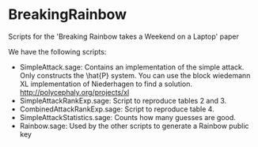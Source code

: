 # BreakingRainbow
Scripts for the 'Breaking Rainbow takes a Weekend on a Laptop' paper

We have the following scripts: 

- SimpleAttack.sage: Contains an implementation of the simple attack. Only constructs the \hat{P} system. You can use the block wiedemann XL implementation of Niederhagen to find a solution. http://polycephaly.org/projects/xl
- SimpleAttackRankExp.sage: Script to reproduce tables 2 and 3.
- CombinedAttackRankExp.sage: Script to reproduce table 4.
- SimpleAttackStatistics.sage: Counts how many guesses are good.
- Rainbow.sage: Used by the other scripts to generate a Rainbow public key
